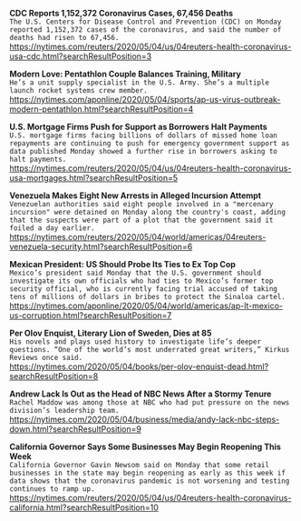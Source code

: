 **CDC Reports 1,152,372 Coronavirus Cases, 67,456 Deaths**\
`The U.S. Centers for Disease Control and Prevention (CDC) on Monday reported 1,152,372 cases of the coronavirus, and said the number of deaths had risen to 67,456.`\
https://nytimes.com/reuters/2020/05/04/us/04reuters-health-coronavirus-usa-cdc.html?searchResultPosition=3

**Modern Love: Pentathlon Couple Balances Training, Military**\
`He’s a unit supply specialist in the U.S. Army. She’s a multiple launch rocket systems crew member.`\
https://nytimes.com/aponline/2020/05/04/sports/ap-us-virus-outbreak-modern-pentathlon.html?searchResultPosition=4

**U.S. Mortgage Firms Push for Support as Borrowers Halt Payments**\
`U.S. mortgage firms facing billions of dollars of missed home loan repayments are continuing to push for emergency government support as data published Monday showed a further rise in borrowers asking to halt payments.`\
https://nytimes.com/reuters/2020/05/04/us/04reuters-health-coronavirus-usa-mortgages.html?searchResultPosition=5

**Venezuela Makes Eight New Arrests in Alleged Incursion Attempt**\
`Venezuelan authorities said eight people involved in a "mercenary incursion" were detained on Monday along the country's coast, adding that the suspects were part of a plot that the government said it foiled a day earlier. `\
https://nytimes.com/reuters/2020/05/04/world/americas/04reuters-venezuela-security.html?searchResultPosition=6

**Mexican President: US Should Probe Its Ties to Ex Top Cop**\
`Mexico’s president said Monday that the U.S. government should investigate its own officials who had ties to Mexico’s former top security official, who is currently facing trial accused of taking tens of millions of dollars in bribes to protect the Sinaloa cartel. `\
https://nytimes.com/aponline/2020/05/04/world/americas/ap-lt-mexico-us-corruption.html?searchResultPosition=7

**Per Olov Enquist, Literary Lion of Sweden, Dies at 85**\
`His novels and plays used history to investigate life’s deeper questions. “One of the world’s most underrated great writers,” Kirkus Reviews once said.`\
https://nytimes.com/2020/05/04/books/per-olov-enquist-dead.html?searchResultPosition=8

**Andrew Lack Is Out as the Head of NBC News After a Stormy Tenure**\
`Rachel Maddow was among those at NBC who had put pressure on the news division’s leadership team.`\
https://nytimes.com/2020/05/04/business/media/andy-lack-nbc-steps-down.html?searchResultPosition=9

**California Governor Says Some Businesses May Begin Reopening This Week**\
`California Governor Gavin Newsom said on Monday that some retail businesses in the state may begin reopening as early as this week if data shows that the coronavirus pandemic is not worsening and testing continues to ramp up.`\
https://nytimes.com/reuters/2020/05/04/us/04reuters-health-coronavirus-california.html?searchResultPosition=10

